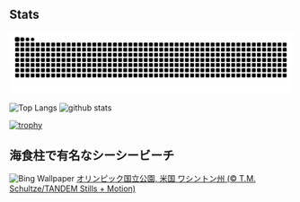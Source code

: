 ## Stats
<picture>
  <source media="(prefers-color-scheme: dark)" srcset="https://raw.githubusercontent.com/ba230t/ba230t/output/github-contribution-grid-snake-dark.svg">
  <source media="(prefers-color-scheme: light)" srcset="https://raw.githubusercontent.com/ba230t/ba230t/output/github-contribution-grid-snake.svg">
  <img alt="github contribution grid snake animation" src="https://raw.githubusercontent.com/ba230t/ba230t/output/github-contribution-grid-snake.svg">
</picture>

<p align="left">
  <img alt="Top Langs" height="150px" src="https://github-readme-stats.vercel.app/api/top-langs/?username=ba230t&layout=compact&theme=transparent" />
  <img alt="github stats" height="150px" src="https://github-readme-stats.vercel.app/api?username=ba230t&theme=transparent" />
</p>

[![trophy](https://github-profile-trophy.vercel.app/?username=ba230t&theme=transparent&column=7)](https://github.com/ryo-ma/github-profile-trophy)


<!-- Bing Wallpaper Start -->
## 海食柱で有名なシーシービーチ
![Bing Wallpaper](https://www.bing.com/th?id=OHR.ShiShiBeach_JA-JP1245886715_1920x1080.jpg&rf=LaDigue_1920x1080.jpg&pid=hp)
[オリンピック国立公園, 米国 ワシントン州 (© T.M. Schultze/TANDEM Stills + Motion)](https://www.bing.com/search?q=%E3%82%B7%E3%83%BC%E3%82%B7%E3%83%BC%E3%83%93%E3%83%BC%E3%83%81+%E3%82%AA%E3%83%AA%E3%83%B3%E3%83%94%E3%83%83%E3%82%AF%E5%9B%BD%E7%AB%8B%E5%85%AC%E5%9C%92&form=hpcapt&filters=HpDate%3a%2220241105_1500%22)
<!-- Bing Wallpaper End -->
